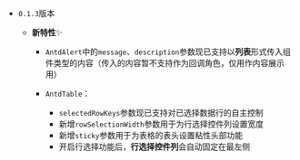 - `0.1.3`版本
  
  - **新特性**✨
  
    - `AntdAlert`中的`message`、`description`参数现已支持以**列表**形式传入组件类型的内容（传入的内容暂不支持作为回调角色，仅用作内容展示用）
  
    - `AntdTable`：
  
      - `selectedRowKeys`参数现已支持对已选择数据行的自主控制
      - 新增`rowSelectionWidth`参数用于为行选择控件列设置宽度
      - 新增`sticky`参数用于为表格的表头设置粘性头部功能
      - 开启行选择功能后，**行选择控件列**会自动固定在最左侧
  
      